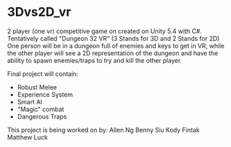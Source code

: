 # 3Dvs2D_vr
2 player (one vr) competitive game on created on Unity 5.4 with C#. 
Tentatively called "Dungeon 32 VR" (3 Stands for 3D and 2 Stands for 2D) 
One person will be in a dungeon full of enemies and keys to get in VR, while the other player will see a 2D representation of the dungeon and have the ability to spawn enemies/traps to try and kill the other player. 

Final project will contain:
- Robust Melee
- Experience System
- Smart AI
- "Magic" combat
- Dangerous Traps

This project is being worked on by:
Allen Ng
Benny Siu
Kody Fintak
Matthew Luck 

